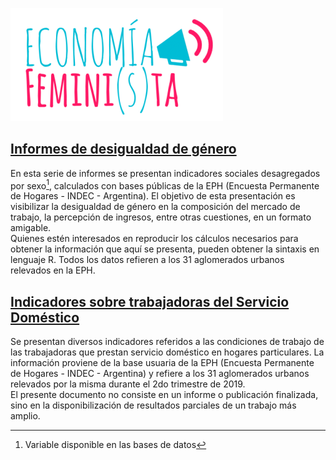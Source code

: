 ![](img/logo.png)   

## [Informes de desigualdad de género](informe_desigualdad_genero)

En esta serie de informes se presentan indicadores sociales desagregados por sexo[^1], calculados con bases públicas de la EPH (Encuesta Permanente de Hogares - INDEC - Argentina). El objetivo de esta presentación es visibilizar la desigualdad de género en la composición del mercado de trabajo, la percepción de ingresos, entre otras cuestiones, en un formato amigable.    
Quienes estén interesados en reproducir los cálculos necesarios para obtener la información que aquí se presenta, pueden obtener la sintaxis en lenguaje R. Todos los datos refieren a los 31 aglomerados urbanos relevados en la EPH.     
     
[^1]: Variable disponible en las bases de datos      

## [Indicadores sobre trabajadoras del Servicio Doméstico](indicadores_trabajadoras_servicio_domestico)

Se presentan diversos indicadores referidos a las condiciones de trabajo de las trabajadoras que prestan servicio doméstico en hogares particulares. La información proviene de la base usuaria de la EPH (Encuesta Permanente de Hogares - INDEC - Argentina) y refiere a los 31 aglomerados urbanos relevados por la misma durante el 2do trimestre de 2019.             
El presente documento no consiste en un informe o publicación finalizada, sino en la disponibilización de resultados parciales de un trabajo más amplio.